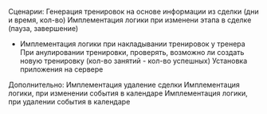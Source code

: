 Сценарии:
Генерация тренировок на основе информации из сделки (дни и время, кол-во)
Имплементация логики при изменени этапа в сделке (пауза, завершение)

+ Имплементация логики при накладывании тренировок у тренера
При анулировании тренировки, проверять, возможно ли создать новую тренировку (кол-во занятий - кол-во успешных)
Установка приложения на сервере

Дополнительно:
Имплементация удаление сделки
Имплементация логики, при изменении события в календаре
Имплементация логики, при удалении события в календаре